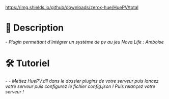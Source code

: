 https://img.shields.io/github/downloads/zerox-hue/HuePV/total

# 📗 Description
*- Plugin permettant d'intégrer un systéme de pv au jeu Nova Life : Amboise*
# 🛠️ Tutoriel
*- - Mettez HuePV.dll dans le dossier plugins de votre serveur puis lancez votre serveur puis configurez le fichier config.json ! Puis relançez votre serveur !*
